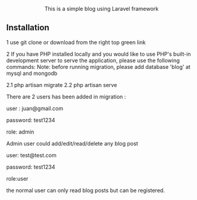 <p align="center">This is a simple blog using Laravel framework</p>

## Installation

1 use git clone or download from the right top green link

2 If you have PHP installed locally and you would like to use PHP's built-in development server to serve the application, please use the following commands:
Note: before running migration, please add database 'blog' at mysql and mongodb

2.1 php artisan migrate
2.2 php artisan serve

<p>There are 2 users has been added in migration :</p>
<p>user : juan@gmail.com</p>
<p>password:  test1234</p>
<p>role: admin</p>
<p>Admin user could add/edit/read/delete any blog post</p>

<p>user: test@test.com</p>
<p>password: test1234</p>
<p>role:user</p>

<p>the normal user can only read blog posts but can be registered.</p>